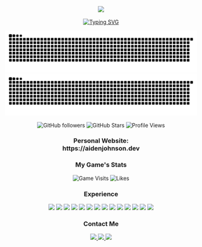 <!-- GIF -->
<p align="center">
  <img src="https://github.com/arjohnsonn/arjohnsonn/blob/main/Background_2.gif?raw=true" />
</p>

<!-- Typing Animation -->
<p align="center">
  <a href="https://git.io/typing-svg"><img src="https://readme-typing-svg.demolab.com?font=JetBrains+Mono&weight=1000&size=25&duration=3000&pause=1000&color=0983F7&center=true&vCenter=true&random=false&width=600&lines=Welcome+to+my+GitHub!;Feel+free+to+view+my+projects+%3A);Support+by+a+star+or+follow!;Thanks+for+viewing+my+profile!" alt="Typing SVG" /></a>
</p>

<!-- Contribution Snake -->
![GitHub Contribution Snake](https://raw.githubusercontent.com/arjohnsonn/arjohnsonn/output/github-contribution-grid-snake-dark.svg#gh-dark-mode-only)
![GitHub Contribution Snake](https://raw.githubusercontent.com/arjohnsonn/arjohnsonn/output/github-contribution-grid-snake.svg#gh-light-mode-only)

<!-- Badges -->
<p align="center">
  <img href="https://github.com/arjohnsonn" src="https://img.shields.io/github/followers/arjohnsonn?logo=GitHub&style=for-the-badge" alt="GitHub followers">
  <img href="https://github.com/arjohnsonn" src="https://img.shields.io/github/stars/arjohnsonn?logo=github&style=for-the-badge" alt="GitHub Stars"> 
  <img href="https://github.com/arjohnsonn" src="https://komarev.com/ghpvc/?username=arjohnsonn&style=for-the-badge&color=red" alt="Profile Views">
</p>

<!-- Website -->
<h3 align="center">Personal Website: <br /> https://aidenjohnson.dev<br /></h3>

<!-- Game -->
<h3 align="center">My Game's Stats</h3>
<p align="center">
 <img src="https://img.shields.io/badge/dynamic/json?url=https%3A%2F%2Fgames.roblox.com%2Fv1%2Fgames%3FuniverseIds%3D4221645607&query=data%5B0%5D.visits&style=for-the-badge&label=Visits&color=white" alt="Game Visits"/>
 <img src="https://img.shields.io/badge/dynamic/json?url=https%3A%2F%2Fgames.roblox.com%2Fv1%2Fgames%2Fvotes%3FuniverseIds%3D4221645607&query=data%5B0%5D.upVotes&style=for-the-badge&label=Likes&color=white" alt="Likes"/>
</p>

<!-- Experience -->
<h3 align="center">Experience</h3>
<p align="center">
 <img src="https://img.shields.io/badge/Python-3776AB?style=for-the-badge&logo=python&logoColor=white"/>
  <img src="https://img.shields.io/badge/HTML5-E34F26?style=for-the-badge&logo=html5&logoColor=white"/>
  <img src="https://img.shields.io/badge/CSS3-1572B6?style=for-the-badge&logo=css3&logoColor=white"/>
  <img src="https://img.shields.io/badge/JavaScript-F7DF1E?style=for-the-badge&logo=javascript&logoColor=black">
  <img src="https://img.shields.io/badge/Java-ED8B00?style=for-the-badge&logo=java&logoColor=white">
  <img src="https://img.shields.io/badge/MongoDB-%234ea94b.svg?style=for-the-badge&logo=mongodb&logoColor=white">
  <img src="https://img.shields.io/badge/node.js-6DA55F?style=for-the-badge&logo=node.js&logoColor=white">
  <img src="https://img.shields.io/badge/lua-2C2D72?style=for-the-badge&logo=lua&logoColor=white">
  <img src="https://img.shields.io/badge/Roblox-000000?style=for-the-badge&logo=roblox&logoColor=white">
  <img src="https://img.shields.io/badge/Luau-00A2FF?style=for-the-badge&logo=robloxstudio&logoColor=white">
  <img src="https://img.shields.io/badge/Xcode-147EFB?style=for-the-badge&logo=xcode&logoColor=white">
  <img src="https://img.shields.io/badge/Swift-F05138?style=for-the-badge&logo=swift&logoColor=white">
  <img src="https://img.shields.io/badge/Discord-7289DA?style=for-the-badge&logo=Discord&logoColor=white">
  <img src="https://img.shields.io/badge/Heroku-6762A6?style=for-the-badge&logo=Heroku&logoColor=white">
</p>

<!-- Socials -->
<h3 align="center">Contact Me</h3>
<p align="center">
  <a align="center" href="https://www.linkedin.com/in/aiden-johnson-35991a2b2/">
     <img src="https://img.shields.io/badge/LinkedIn-0077B5?style=for-the-badge&logo=linkedin&logoColor=white" />
  </a>
   <a align="center" href="https://mail.google.com/mail/?view=cm&to=arjohnsonn12@gmail.com">
     <img src="https://img.shields.io/badge/Personal-D14836?style=for-the-badge&logo=gmail&logoColor=white" />
  </a>
  <a align="center" href="https://mail.google.com/mail/?view=cm&to=arjohnson12@utexas.edu">
     <img src="https://img.shields.io/badge/University-fc7b03?style=for-the-badge&logo=gmail&logoColor=white" />
  </a>
</p>
